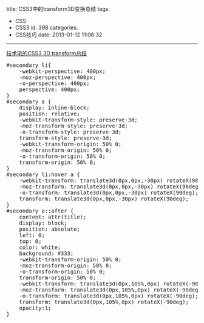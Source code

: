 title: CSS3中的transform3D变换总结
tags:
  - CSS
  - CSS3
id: 398
categories:
  - CSS技巧
date: 2013-01-12 11:06:32
---

[技术宅的CSS3 3D transform总结](http://www.zhangxinxu.com/wordpress/2012/09/css3-3d-transform-perspective-animate-transition/ "好吧，CSS3 3D transform变换，不过如此！")

<pre rel="CSS3">
#secondary li{
	-webkit-perspective: 400px;
	-moz-perspective: 400px;
	-o-perspective: 400px;
	perspective: 400px;
}
#secondary a {
	display: inline-block;
	position: relative;
	-webkit-transform-style: preserve-3d;
	-moz-transform-style: preserve-3d;
	-o-transform-style: preserve-3d;
	transform-style: preserve-3d;
	-webkit-transform-origin: 50% 0;
	-moz-transform-origin: 50% 0;
	-o-transform-origin: 50% 0;
	transform-origin: 50% 0;
}
#secondary li:hover a {
	-webkit-transform: translate3d(0px,0px,-30px) rotateX(90deg);
	-moz-transform: translate3d(0px,0px,-30px) rotateX(90deg);
	-o-transform: translate3d(0px,0px,-30px) rotateX(90deg);
	transform: translate3d(0px,0px,-30px) rotateX(90deg);
}
#secondary a::after {
	content: attr(title);
	display: block;
	position: absolute;
	left: 0;
	top: 0;
	color: white;
	background: #333;
	-webkit-transform-origin: 50% 0;
	-moz-transform-origin: 50% 0;
	-o-transform-origin: 50% 0;
	transform-origin: 50% 0;
	-webkit-transform: translate3d(0px,105%,0px) rotateX(-90deg);
	-moz-transform: translate3d(0px,105%,0px) rotateX(-90deg);
	-o-transform: translate3d(0px,105%,0px) rotateX(-90deg);
	transform: translate3d(0px,105%,0px) rotateX(-90deg);
	opacity:1;
}
</pre>